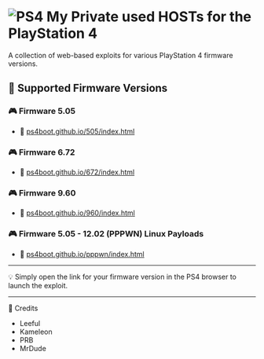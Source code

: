# ![PS4](https://img.shields.io/badge/-PS4-003791?style=flat&logo=PlayStation)  My Private used HOSTs for the PlayStation 4

A collection of web-based exploits for various PlayStation 4 firmware versions.

## 📌 Supported Firmware Versions

### 🎮 Firmware 5.05
- 🔗 [ps4boot.github.io/505/index.html](https://ps4boot.github.io/505/index.html)

### 🎮 Firmware 6.72
- 🔗 [ps4boot.github.io/672/index.html](https://ps4boot.github.io/672/index.html)

### 🎮 Firmware 9.60
- 🔗 [ps4boot.github.io/960/index.html](https://ps4boot.github.io/960/index.html)

### 🎮 Firmware 5.05 - 12.02 (PPPWN) Linux Payloads
- 🔗 [ps4boot.github.io/pppwn/index.html](https://ps4boot.github.io/pppwn/index.html)


---





💡 Simply open the link for your firmware version in the PS4 browser to launch the exploit.

---

📌 Credits
- Leeful
- Kameleon
- PRB
- MrDude
